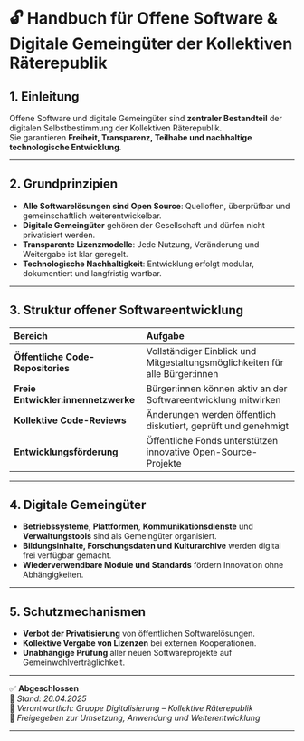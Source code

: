# 🔓 Handbuch für Offene Software & Digitale Gemeingüter der Kollektiven Räterepublik
<!--
Autor: Fabio Weidner
Version: 1.0
Sektion: Digitalisierung
Veröffentlichung: April 2025
-->

## 1. Einleitung

Offene Software und digitale Gemeingüter sind **zentraler Bestandteil** der digitalen Selbstbestimmung der Kollektiven Räterepublik.  
Sie garantieren **Freiheit, Transparenz, Teilhabe und nachhaltige technologische Entwicklung**.

---

## 2. Grundprinzipien

- **Alle Softwarelösungen sind Open Source**: Quelloffen, überprüfbar und gemeinschaftlich weiterentwickelbar.
- **Digitale Gemeingüter** gehören der Gesellschaft und dürfen nicht privatisiert werden.
- **Transparente Lizenzmodelle**: Jede Nutzung, Veränderung und Weitergabe ist klar geregelt.
- **Technologische Nachhaltigkeit**: Entwicklung erfolgt modular, dokumentiert und langfristig wartbar.

---

## 3. Struktur offener Softwareentwicklung

| Bereich | Aufgabe |
|:---|:---|
| **Öffentliche Code-Repositories** | Vollständiger Einblick und Mitgestaltungsmöglichkeiten für alle Bürger:innen |
| **Freie Entwickler:innennetzwerke** | Bürger:innen können aktiv an der Softwareentwicklung mitwirken |
| **Kollektive Code-Reviews** | Änderungen werden öffentlich diskutiert, geprüft und genehmigt |
| **Entwicklungsförderung** | Öffentliche Fonds unterstützen innovative Open-Source-Projekte |

---

## 4. Digitale Gemeingüter

- **Betriebssysteme**, **Plattformen**, **Kommunikationsdienste** und **Verwaltungstools** sind als Gemeingüter organisiert.
- **Bildungsinhalte, Forschungsdaten und Kulturarchive** werden digital frei verfügbar gemacht.
- **Wiederverwendbare Module und Standards** fördern Innovation ohne Abhängigkeiten.

---

## 5. Schutzmechanismen

- **Verbot der Privatisierung** von öffentlichen Softwarelösungen.
- **Kollektive Vergabe von Lizenzen** bei externen Kooperationen.
- **Unabhängige Prüfung** aller neuen Softwareprojekte auf Gemeinwohlverträglichkeit.

---

✅ **Abgeschlossen**  
📅 *Stand: 26.04.2025*  
🏩 *Verantwortlich: Gruppe Digitalisierung – Kollektive Räterepublik*  
🔐 *Freigegeben zur Umsetzung, Anwendung und Weiterentwicklung*

---
